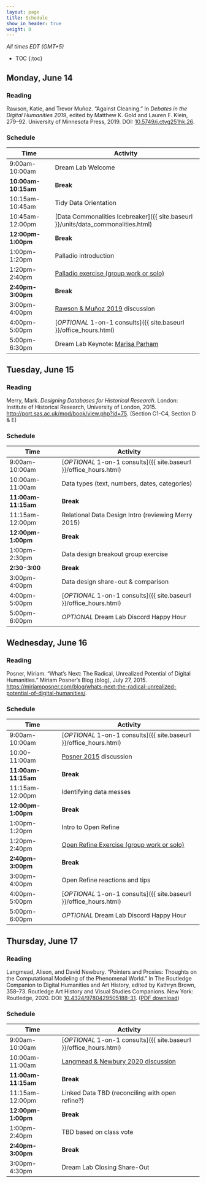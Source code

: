 ```yaml
---
layout: page
title: Schedule
show_in_header: true
weight: 0
---
```


*All times EDT (GMT+5)*

* TOC
{:toc}


## Monday, June 14

### Reading

Rawson, Katie, and Trevor Muñoz. “Against Cleaning.” In *Debates in the Digital Humanities 2019*, edited by Matthew K. Gold and Lauren F. Klein, 279–92. University of Minnesota Press, 2019. DOI: [10.5749/j.ctvg251hk.26](https://doi.org/10.5749/j.ctvg251hk.26).

### Schedule

| Time                | Activity                                                                            |
| ------------------- | ----------------------------------------------------------------------------------- |
| 9:00am-10:00am      | Dream Lab Welcome                                                                   |
| **10:00am-10:15am** | **Break**                                                                           |
| 10:15am-10:45am     | Tidy Data Orientation                                                               |
| 10:45am-12:00pm     | [Data Commonalities Icebreaker]({{ site.baseurl }}/units/data_commonalities.html)   |
| **12:00pm-1:00pm**  | **Break**                                                                           |
| 1:00pm-1:20pm       | Palladio introduction                                                               |
| 1:20pm-2:40pm       | [Palladio exercise (group work or solo)][Palladio]                                  |
| **2:40pm-3:00pm**   | **Break**                                                                           |
| 3:00pm-4:00pm       | [Rawson & Muñoz 2019][rawson] discussion                                            |
| 4:00pm-5:00pm       | [*OPTIONAL* 1-on-1 consults]({{ site.baseurl }}/office_hours.html)                  |
| 5:00pm-6:30pm       | Dream Lab Keynote: [Marisa Parham](https://english.umd.edu/directory/marisa-parham) |

[Palladio]: https://matthewlincoln.net/mapping-knoedler-palladio/

[rawson]: https://doi.org/10.5749/j.ctvg251hk.26

## Tuesday, June 15

### Reading

Merry, Mark. *Designing Databases for Historical Research*. London: Institute of Historical Research, University of London, 2015. <http://port.sas.ac.uk/mod/book/view.php?id=75>. (Section C1-C4, Section D & E)

### Schedule

| Time                | Activity                                                           |
| ------------------- | ------------------------------------------------------------------ |
| 9:00am-10:00am      | [*OPTIONAL* 1-on-1 consults]({{ site.baseurl }}/office_hours.html) |
| 10:00am-11:00am     | Data types (text, numbers, dates, categories)                      |
| **11:00am-11:15am** | **Break**                                                          |
| 11:15am-12:00pm     | Relational Data Design Intro (reviewing Merry 2015)                |
| **12:00pm-1:00pm**  | **Break**                                                          |
| 1:00pm-2:30pm       | Data design breakout group exercise                                |
| **2:30-3:00**       | **Break**                                                          |
| 3:00pm-4:00pm       | Data design share-out & comparison                                 |
| 4:00pm-5:00pm       | [*OPTIONAL* 1-on-1 consults]({{ site.baseurl }}/office_hours.html) |
| 5:00pm-6:00pm       | *OPTIONAL* Dream Lab Discord Happy Hour                            |



## Wednesday, June 16

### Reading

Posner, Miriam. “What’s Next: The Radical, Unrealized Potential of Digital Humanities.” Miriam Posner’s Blog (blog), July 27, 2015. <https://miriamposner.com/blog/whats-next-the-radical-unrealized-potential-of-digital-humanities/>.

[posner]: https://miriamposner.com/blog/whats-next-the-radical-unrealized-potential-of-digital-humanities/

[phor]: https://doi.org/10.46430/phen0023

### Schedule

| Time                | Activity                                                           |
| ------------------- | ------------------------------------------------------------------ |
| 9:00am-10:00am      | [*OPTIONAL* 1-on-1 consults]({{ site.baseurl }}/office_hours.html) |
| 10:00-11:00am       | [Posner 2015][posner] discussion                                   |
| **11:00am-11:15am** | **Break**                                                          |
| 11:15am-12:00pm     | Identifying data messes                                            |
| **12:00pm-1:00pm**  | **Break**                                                          |
| 1:00pm-1:20pm       | Intro to Open Refine                                               |
| 1:20pm-2:40pm       | [Open Refine Exercise (group work or solo)][phor]                  |
| **2:40pm-3:00pm**   | **Break**                                                          |
| 3:00pm-4:00pm       | Open Refine reactions and tips                                     |
| 4:00pm-5:00pm       | [*OPTIONAL* 1-on-1 consults]({{ site.baseurl }}/office_hours.html) |
| 5:00pm-6:00pm       | *OPTIONAL* Dream Lab Discord Happy Hour                            |

## Thursday, June 17

### Reading

Langmead, Alison, and David Newbury. “Pointers and Proxies: Thoughts on the Computational Modeling of the Phenomenal World.” In The Routledge Companion to Digital Humanities and Art History, edited by Kathryn Brown, 358–73. Routledge Art History and Visual Studies Companions. New York: Routledge, 2020. DOI: [10.4324/9780429505188-31](https://doi.org/10.4324/9780429505188-31). ([PDF download][proxies])

[proxies]: https://cmu.box.com/s/bib2twnwu37756ypcvt77qltc6w9rsvh

### Schedule

| Time                | Activity                                                           |
| ------------------- | ------------------------------------------------------------------ |
| 9:00am-10:00am      | [*OPTIONAL* 1-on-1 consults]({{ site.baseurl }}/office_hours.html) |
| 10:00am-11:00am     | [Langmead & Newbury 2020 discussion][proxies]                      |
| **11:00am-11:15am** | **Break**                                                          |
| 11:15am-12:00pm     | Linked Data TBD (reconciling with open refine?)                    |
| **12:00pm-1:00pm**  | **Break**                                                          |
| 1:00pm-2:40pm       | TBD based on class vote                                            |
| **2:40pm-3:00pm**   | **Break**                                                          |
| 3:00pm-4:30pm       | Dream Lab Closing Share-Out                                        |